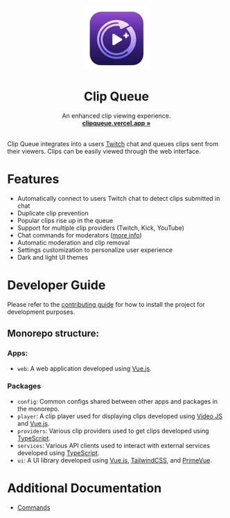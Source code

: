 <p align="center">
  <br />
  <img width="150" height="150" src="./apps/web/public/icon.png" alt="Logo">
  <h1 align="center"><b>Clip Queue</b></h1>
  <p align="center">
    An enhanced clip viewing experience.
    <br />
    <a href="https://clipqueue.vercel.app/"><strong>clipqueue.vercel.app »</strong></a>
    <br />
    <br />
  </p>
</p>

Clip Queue integrates into a users [Twitch](https://www.twitch.tv/) chat and queues clips sent from their viewers. Clips can be easily viewed through the web interface.

# Features

- Automatically connect to users Twitch chat to detect clips submitted in chat
- Duplicate clip prevention
- Popular clips rise up in the queue
- Support for multiple clip providers (Twitch, Kick, YouTube)
- Chat commands for moderators ([more info](./docs/COMMANDS.md))
- Automatic moderation and clip removal
- Settings customization to personalize user experience
- Dark and light UI themes

# Developer Guide

Please refer to the [contributing guide](CONTRIBUTING.md) for how to install the project for development purposes.

## Monorepo structure:

### Apps:

- `web`: A web application developed using [Vue.js](https://vuejs.org/).

### Packages

- `config`: Common configs shared between other apps and packages in the monorepo.
- `player`: A clip player used for displaying clips developed using [Video JS](https://videojs.com/) and [Vue.js](https://vuejs.org/).
- `providers`: Various clip providers used to get clips developed using [TypeScript](https://www.typescriptlang.org/).
- `services`: Various API clients used to interact with external services developed using [TypeScript](https://www.typescriptlang.org/).
- `ui`: A UI library developed using [Vue.js](https://vuejs.org/), [TailwindCSS](https://tailwindcss.com/), and [PrimeVue](https://primevue.org/).

# Additional Documentation

- [Commands](./docs/COMMANDS.md)
